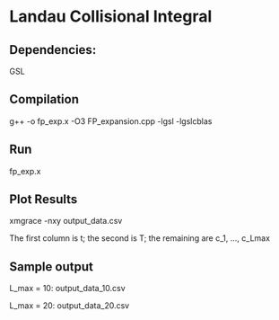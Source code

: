 # Landau Collisional Integral

## Dependencies: 

GSL 

## Compilation 
g++ -o fp_exp.x -O3 FP_expansion.cpp -lgsl -lgslcblas 

## Run 
fp_exp.x 

## Plot Results
xmgrace -nxy output_data.csv

The first column is t; the second is T; the remaining are c_1, ..., c_Lmax

## Sample output 

L_max = 10: output_data_10.csv

L_max = 20: output_data_20.csv
